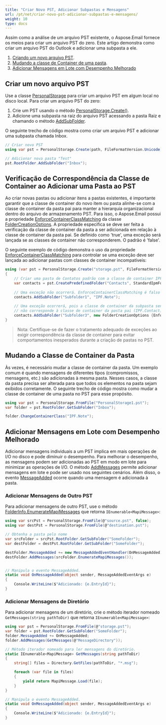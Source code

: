```yaml
---
title: "Criar Novo PST, Adicionar Subpastas e Mensagens"
url: /pt/net/criar-novo-pst-adicionar-subpastas-e-mensagens/
weight: 10
type: docs
---
```


Assim como a análise de um arquivo PST existente, o Aspose.Email fornece os meios para criar um arquivo PST do zero. Este artigo demonstra como criar um arquivo PST do Outlook e adicionar uma subpasta a ele.

1. [Criando um novo arquivo PST](#criando-um-novo-arquivo-pst).
1. [Mudando a classe de Container de uma pasta](#mudando-a-classe-de-container-de-uma-pasta).
1. [Adicionar Mensagens em Lote com Desempenho Melhorado](#adicionar-mensagens-em-lote-com-desempenho-melhorado)

## **Criar um novo arquivo PST**

Use a classe [PersonalStorage](https://reference.aspose.com/email/net/aspose.email.storage.pst/personalstorage/) para criar um arquivo PST em algum local no disco local. Para criar um arquivo PST do zero:

1. Crie um PST usando o método [PersonalStorage.Create()](https://reference.aspose.com/email/net/aspose.email.storage.pst/personalstorage/create/#create/).
1. Adicione uma subpasta na raiz do arquivo PST acessando a pasta Raiz e chamando o método [AddSubFolder](https://reference.aspose.com/email/net/aspose.email.storage.pst/folderinfo/addsubfolder/#addsubfolder/).

O seguinte trecho de código mostra como criar um arquivo PST e adicionar uma subpasta chamada Inbox.

```csharp
// Criar novo PST
using var pst = PersonalStorage.Create(path, FileFormatVersion.Unicode);

// Adicionar nova pasta "Test"
pst.RootFolder.AddSubFolder("Inbox");
```
## **Verificação de Correspondência da Classe de Container ao Adicionar uma Pasta ao PST**

Ao criar novas pastas ou adicionar itens a pastas existentes, é importante garantir que a classe de container do novo item ou pasta alinhe-se com a classe de container da pasta pai para manter a hierarquia organizacional dentro do arquivo de armazenamento PST. Para isso, o Aspose.Email possui a propriedade [EnforceContainerClassMatching](https://reference.aspose.com/email/net/aspose.email.storage.pst/foldercreationoptions/enforcecontainerclassmatching/) da classe [FolderCreationOptions](https://reference.aspose.com/email/net/aspose.email.storage.pst/foldercreationoptions/#foldercreationoptions-class). A propriedade especifica se deve ser feita a verificação da classe de container da pasta a ser adicionada em relação à classe de container da pasta pai. Se definido como 'true', uma exceção será lançada se as classes de container não corresponderem. O padrão é 'false'.

O seguinte exemplo de código demonstra o uso da propriedade [EnforceContainerClassMatching](https://reference.aspose.com/email/net/aspose.email.storage.pst/foldercreationoptions/enforcecontainerclassmatching/) para controlar se uma exceção deve ser lançada ao adicionar pastas com classes de container incompatíveis:

```cs
using (var pst = PersonalStorage.Create("storage.pst", FileFormatVersion.Unicode))
{
    // Criar uma pasta de Contatos padrão com a classe de container IPF.Contacts.
    var contacts = pst.CreatePredefinedFolder("Contacts", StandardIpmFolder.Contacts);
    
    // Uma exceção não ocorrerá. EnforceContainerClassMatching é falso por padrão.
    contacts.AddSubFolder("Subfolder1", "IPF.Note");
    
    // Uma exceção ocorrerá, pois a classe de container da subpasta sendo adicionada (IPF.Note) 
    // não corresponde à classe de container da pasta pai (IPF.Contact).
    contacts.AddSubFolder("Subfolder3", new FolderCreationOptions {EnforceContainerClassMatching = true, ContainerClass = "IPF.Note"});
}
```

>Nota: Certifique-se de fazer o tratamento adequado de exceções ao exigir correspondência da classe de container para evitar comportamentos inesperados durante a criação de pastas no PST.

## **Mudando a Classe de Container da Pasta**

Às vezes, é necessário mudar a classe de container da pasta. Um exemplo comum é quando mensagens de diferentes tipos (compromissos, mensagens, etc.) são adicionadas à mesma pasta. Nesses casos, a classe da pasta precisa ser alterada para que todos os elementos na pasta sejam exibidos corretamente. O seguinte trecho de código mostra como mudar a classe de container de uma pasta no PST para esse propósito.

```csharp
using var pst = PersonalStorage.FromFile("PersonalStorage1.pst");
var folder = pst.RootFolder.GetSubFolder("Inbox");

folder.ChangeContainerClass("IPF.Note");
```

## **Adicionar Mensagens em Lote com Desempenho Melhorado**

Adicionar mensagens individuais a um PST implica em mais operações de I/O no disco e pode diminuir o desempenho. Para melhorar o desempenho, as mensagens podem ser adicionadas ao PST em modo em lote para minimizar as operações de I/O. O método [AddMessages](https://reference.aspose.com/email/net/aspose.email.storage.pst/folderinfo/addmessages/) permite adicionar mensagens em lote e pode ser usado nos seguintes cenários. Além disso, o evento [MessageAdded](https://reference.aspose.com/email/net/aspose.email.storage.pst/folderinfo/messageadded/) ocorre quando uma mensagem é adicionada à pasta.

### **Adicionar Mensagens de Outro PST**

Para adicionar mensagens de outro PST, use o método [FolderInfo.EnumerateMapiMessages](https://reference.aspose.com/email/net/aspose.email.storage.pst/folderinfo/enumeratemapimessages/) que retorna `IEnumerable<MapiMessage>`:

```csharp
using var srcPst = PersonalStorage.FromFile(@"source.pst", false);
using var destPst = PersonalStorage.FromFile(@"destination.pst");

// Obtenha a pasta pelo nome
var srcFolder = srcPst.RootFolder.GetSubFolder("SomeFolder");
var destFolder = destPst.RootFolder.GetSubFolder("SomeFolder");

destFolder.MessageAdded += new MessageAddedEventHandler(OnMessageAdded);
destFolder.AddMessages(srcFolder.EnumerateMapiMessages());


// Manipula o evento MessageAdded.
static void OnMessageAdded(object sender, MessageAddedEventArgs e)
{
    Console.WriteLine($"Adicionado: {e.EntryId}");
}
```

### **Adicionar Mensagens de Diretório**

Para adicionar mensagens de um diretório, crie o método iterador nomeado `GetMessages(string pathToDir)` que retorna `IEnumerable<MapiMessage>`:

```csharp
using var pst = PersonalStorage.FromFile(@"storage.pst");
var folder = pst.RootFolder.GetSubFolder("SomeFolder");
folder.MessageAdded += OnMessageAdded;
folder.AddMessages(GetMessages(@"MessageDirectory"));

// Método iterador nomeado para ler mensagens do diretório.
static IEnumerable<MapiMessage> GetMessages(string pathToDir)
{
    string[] files = Directory.GetFiles(pathToDir, "*.msg");

    foreach (var file in files)
    {
        yield return MapiMessage.Load(file);
    }
}

// Manipula o evento MessageAdded.
static void OnMessageAdded(object sender, MessageAddedEventArgs e)
{
    Console.WriteLine($"Adicionado: {e.EntryId}");
}
```